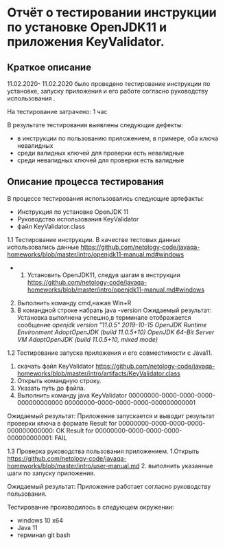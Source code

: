 # Отчёт о тестировании инструкции по установке OpenJDK11 и приложения KeyValidator.

## Краткое описание

11.02.2020- 11.02.2020 было проведено тестирование инструкции по установке, запуску приложения и его работе согласно руководству использования .

На тестирование затрачено: 1 час

В результате тестирования выявлены следующие дефекты:
* в инструкции по пользованию приложением, в примере, оба ключа невалидных
* среди валидных ключей для проверки есть невалидные 
* среди невалидных ключей для проверки есть валидные

## Описание процесса тестирования

В процессе тестирования использовались следующие артефакты:
* Инструкция по установке OpenJDK 11
* Руководство использования KeyValidator
* файл KeyValidator.class

1.1 Тестирование инструкции.
В качестве тестовых данных использовались данные https://github.com/netology-code/javaqa-homeworks/blob/master/intro/openjdk11-manual.md#windows
* 1. Установить OpenJDK11, следуя шагам в инструкции https://github.com/netology-code/javaqa-homeworks/blob/master/intro/openjdk11-manual.md#windows
2. Выполнить команду cmd,нажав Win+R
3. В командной строке набрать java -version
Ожидаемый результат:
Установка выполнена успешно,в терминале отображается сообщение *openjdk version "11.0.5" 2019-10-15
OpenJDK Runtime Environment AdoptOpenJDK (build 11.0.5+10)
OpenJDK 64-Bit Server VM AdoptOpenJDK (build 11.0.5+10, mixed mode)*

1.2 Тестирование запуска приложения и его совместимости с Java11.

 1. скачать файл KeyValidator https://github.com/netology-code/javaqa-homeworks/blob/master/intro/artifacts/KeyValidator.class
2. Открыть командную строку.
3. Указать путь до файла.
4. Выполнить команду 
java KeyValidator 00000000-0000-0000-0000-000000000000 00000000-0000-0000-0000-000000000001

Ожидаемый результат:
Приложение запускается и выводит результат проверки ключа в формате Result for 00000000-0000-0000-0000-000000000000: OK
Result for 00000000-0000-0000-0000-000000000001: FAIL

1.3 Проверка руководства пользования приложением.
 1.Открыть 
https://github.com/netology-code/javaqa-homeworks/blob/master/intro/user-manual.md
2. выполнить указанные шаги по запуску приложения.


Ожидаемый результат:
Приложение работает согласно руководству пользования.

Тестирование производилось в следующем окружении:
* windows 10 x64
* Java 11
* терминал git bash
